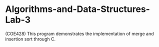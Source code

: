 # Algorithms-and-Data-Structures-Lab-3
(COE428)
This program demonstrates the implementation of merge and insertion sort through C.

